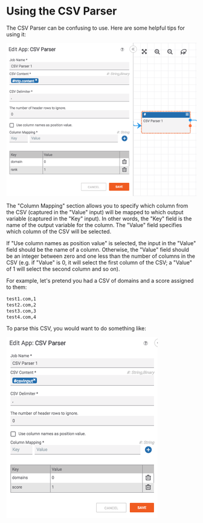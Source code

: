 # Using the CSV Parser

The CSV Parser can be confusing to use. Here are some helpful tips for using it:

![Generic CSV Parser](./_images/csv_parser.png)

The "Column Mapping" section allows you to specify which column from the CSV (captured in the "Value" input) will be mapped to which output variable (captured in the "Key" input). In other words, the "Key" field is the name of the output variable for the column. The "Value" field specifies which column of the CSV will be selected.

If "Use column names as position value" is selected, the input in the "Value" field should be the name of a column. Otherwise, the "Value" field should be an integer between zero and one less than the number of columns in the CSV (e.g. if "Value" is 0, it will select the first column of the CSV; a "Value" of 1 will select the second column and so on).

For example, let's pretend you had a CSV of domains and a score assigned to them:

```
test1.com,1
test2.com,2
test3.com,3
test4.com,4
```

To parse this CSV, you would want to do something like:

![Generic CSV Parser](./_images/csv_parser_example.png)

